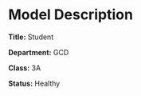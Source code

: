# <strong>Model Description</strong>

<p><strong>Title:</strong> Student
 
<p><strong>Department:</strong> GCD

<p><strong>Class:</strong> 3A

<p><strong>Status:</strong> Healthy
